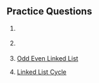 ## Practice Questions

1. []()
2. []()

3. [Odd Even Linked List](https://leetcode.com/problems/odd-even-linked-list/)
4. [Linked List Cycle](https://leetcode.com/problems/linked-list-cycle/)
